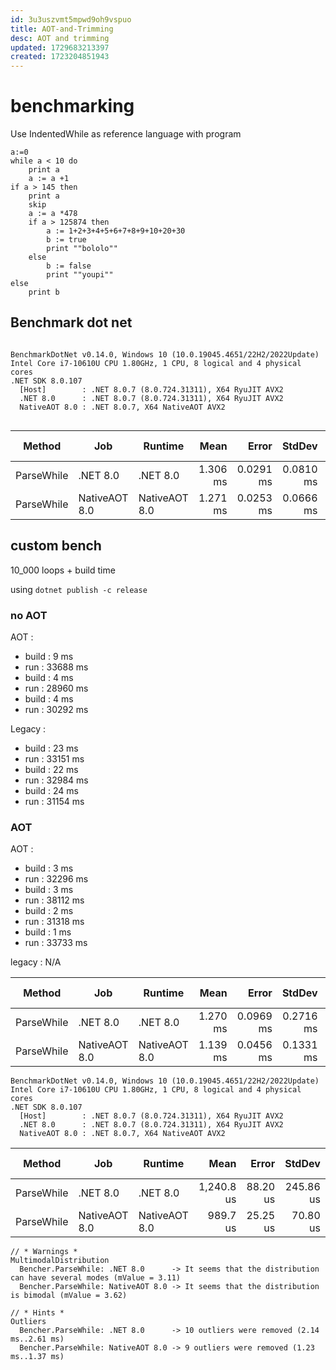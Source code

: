 ```yaml
---
id: 3u3uszvmt5mpwd9oh9vspuo
title: AOT-and-Trimming
desc: AOT and trimming
updated: 1729683213397
created: 1723204851943
---
```



# benchmarking

Use IndentedWhile as reference language with program 
```
a:=0
while a < 10 do 
	print a
	a := a +1
if a > 145 then
	print a
	skip
	a := a *478
	if a > 125874 then
		a := 1+2+3+4+5+6+7+8+9+10+20+30
		b := true
		print ""bololo""
	else
		b := false
		print ""youpi""
else
	print b
```

## Benchmark dot net

```

BenchmarkDotNet v0.14.0, Windows 10 (10.0.19045.4651/22H2/2022Update)
Intel Core i7-10610U CPU 1.80GHz, 1 CPU, 8 logical and 4 physical cores
.NET SDK 8.0.107
  [Host]        : .NET 8.0.7 (8.0.724.31311), X64 RyuJIT AVX2
  .NET 8.0      : .NET 8.0.7 (8.0.724.31311), X64 RyuJIT AVX2
  NativeAOT 8.0 : .NET 8.0.7, X64 NativeAOT AVX2


```
| Method     | Job           | Runtime       | Mean     | Error     | StdDev    | Median   | Ratio | RatioSD | Gen0     | Gen1     | Allocated | Alloc Ratio |
|----------- |-------------- |-------------- |---------:|----------:|----------:|---------:|------:|--------:|---------:|---------:|----------:|------------:|
| ParseWhile | .NET 8.0      | .NET 8.0      | 1.306 ms | 0.0291 ms | 0.0810 ms | 1.295 ms |  1.00 |    0.09 | 347.6563 | 148.4375 |   1.59 MB |        1.00 |
| ParseWhile | NativeAOT 8.0 | NativeAOT 8.0 | 1.271 ms | 0.0253 ms | 0.0666 ms | 1.249 ms |  0.98 |    0.08 | 312.5000 | 164.0625 |   1.52 MB |        0.96 |


## custom bench

10_000 loops + build time 

using `dotnet publish -c release`

### no AOT

AOT : 
 - build : 9 ms
 - run : 33688 ms
 - build : 4 ms
 - run : 28960 ms
 - build : 4 ms
 - run : 30292 ms

Legacy :
 - build : 23 ms
 - run : 33151 ms
 - build : 22 ms
 - run : 32984 ms
 - build : 24 ms
 - run : 31154 ms


### AOT

AOT : 
 - build : 3 ms
 - run : 32296 ms
 - build : 3 ms
 - run : 38112 ms
 - build : 2 ms
 - run : 31318 ms
 - build : 1 ms
 - run : 33733 ms
  


legacy : N/A



| Method     | Job           | Runtime       | Mean     | Error     | StdDev    | Median   | Ratio | RatioSD | Gen0     | Gen1    | Allocated | Alloc Ratio |
|----------- |-------------- |-------------- |---------:|----------:|----------:|---------:|------:|--------:|---------:|--------:|----------:|------------:|
| ParseWhile | .NET 8.0      | .NET 8.0      | 1.270 ms | 0.0969 ms | 0.2716 ms | 1.163 ms |  1.04 |    0.28 | 296.8750 | 93.7500 |   1.39 MB |        1.00 |
| ParseWhile | NativeAOT 8.0 | NativeAOT 8.0 | 1.139 ms | 0.0456 ms | 0.1331 ms | 1.086 ms |  0.93 |    0.19 | 332.0313 |  3.9063 |   1.33 MB |        0.96 |

```
BenchmarkDotNet v0.14.0, Windows 10 (10.0.19045.4651/22H2/2022Update)
Intel Core i7-10610U CPU 1.80GHz, 1 CPU, 8 logical and 4 physical cores
.NET SDK 8.0.107
  [Host]        : .NET 8.0.7 (8.0.724.31311), X64 RyuJIT AVX2
  .NET 8.0      : .NET 8.0.7 (8.0.724.31311), X64 RyuJIT AVX2
  NativeAOT 8.0 : .NET 8.0.7, X64 NativeAOT AVX2
```

| Method     | Job           | Runtime       | Mean       | Error    | StdDev    | Median     | Ratio | RatioSD | Gen0     | Gen1    | Allocated | Alloc Ratio |
|----------- |-------------- |-------------- |-----------:|---------:|----------:|-----------:|------:|--------:|---------:|--------:|----------:|------------:|
| ParseWhile | .NET 8.0      | .NET 8.0      | 1,240.8 us | 88.20 us | 245.86 us | 1,160.3 us |  1.03 |    0.27 | 302.7344 | 87.8906 |   1.39 MB |        1.00 |
| ParseWhile | NativeAOT 8.0 | NativeAOT 8.0 |   989.7 us | 25.25 us |  70.80 us |   987.3 us |  0.82 |    0.15 | 326.1719 | 46.8750 |   1.33 MB |        0.96 |
```
// * Warnings *
MultimodalDistribution
  Bencher.ParseWhile: .NET 8.0      -> It seems that the distribution can have several modes (mValue = 3.11)
  Bencher.ParseWhile: NativeAOT 8.0 -> It seems that the distribution is bimodal (mValue = 3.62)

// * Hints *
Outliers
  Bencher.ParseWhile: .NET 8.0      -> 10 outliers were removed (2.14 ms..2.61 ms)
  Bencher.ParseWhile: NativeAOT 8.0 -> 9 outliers were removed (1.23 ms..1.37 ms)
```  